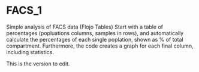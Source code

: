 # FACS_1
Simple analysis of FACS data (Flojo Tables)
Start with a table of percentages (popluations columns, samples in rows), and automatically calculate the percentages of each single poplation, shown as % of total compartment. Furthermore, the code creates a graph for each final column, including statistics.

This is the version to edit.
